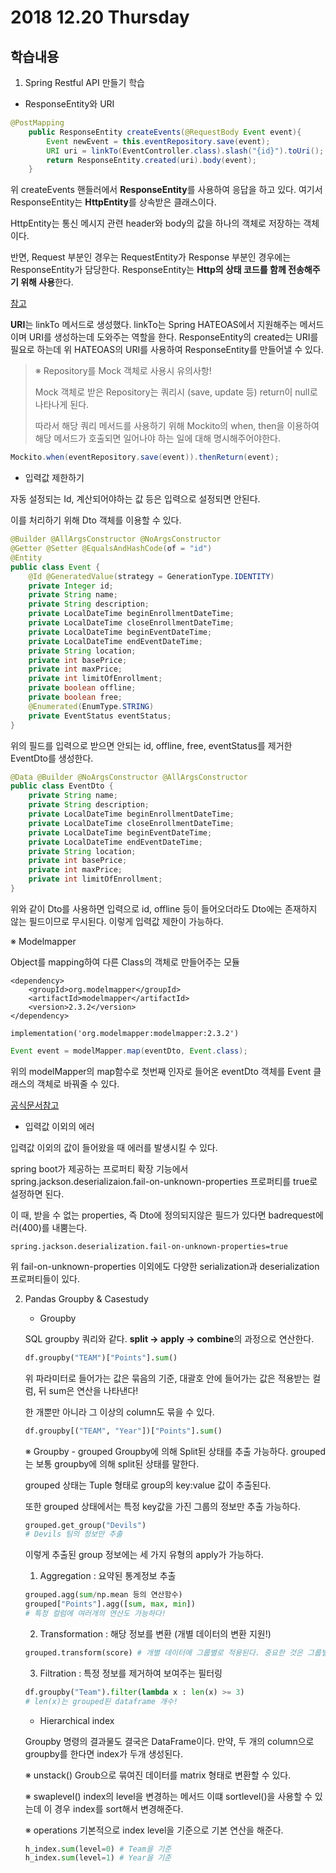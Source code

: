 # 2018 12.20 Thursday

## 학습내용

1. Spring Restful API 만들기 학습

- ResponseEntity와 URI

```java
@PostMapping
    public ResponseEntity createEvents(@RequestBody Event event){
        Event newEvent = this.eventRepository.save(event);
        URI uri = linkTo(EventController.class).slash("{id}").toUri();
        return ResponseEntity.created(uri).body(event);
    }
```

위 createEvents 핸들러에서 **ResponseEntity**를 사용하여 응답을 하고 있다. 여기서 ResponseEntity는 **HttpEntity**를 상속받은 클래스이다. 

HttpEntity는 통신 메시지 관련 header와 body의 값을 하나의 객체로 저장하는 객체이다.

반면, Request 부분인 경우는 RequestEntity가 Response 부분인 경우에는 ResponseEntity가 담당한다. ResponseEntity는 **Http의 상태 코드를 함께 전송해주기 위해 사용**한다.

[참고](https://okky.kr/article/311196)

**URI**는 linkTo 메서드로 생성했다. linkTo는 Spring HATEOAS에서 지원해주는 메서드이며 URI를 생성하는데 도와주는 역할을 한다. ResponseEntity의 created는 URI를 필요로 하는데 위 HATEOAS의 URI를 사용하여 ResponseEntity를 만들어낼 수 있다.

> ※ Repository를 Mock 객체로 사용시 유의사항!
>
> Mock 객체로 받은 Repository는 쿼리시 (save, update 등) return이 null로 나타나게 된다.
>
> 따라서 해당 쿼리 메서드를 사용하기 위해 Mockito의 when, then을 이용하여 해당 메서드가 호출되면 일어나야 하는 일에 대해 명시해주어야한다.

```java
Mockito.when(eventRepository.save(event)).thenReturn(event);
```

- 입력값 제한하기

자동 설정되는 Id, 계산되어야하는 값 등은 입력으로 설정되면 안된다.

이를 처리하기 위해 Dto 객체를 이용할 수 있다.

```java
@Builder @AllArgsConstructor @NoArgsConstructor
@Getter @Setter @EqualsAndHashCode(of = "id")
@Entity
public class Event {
    @Id @GeneratedValue(strategy = GenerationType.IDENTITY)
    private Integer id;
    private String name;
    private String description;
    private LocalDateTime beginEnrollmentDateTime;
    private LocalDateTime closeEnrollmentDateTime;
    private LocalDateTime beginEventDateTime;
    private LocalDateTime endEventDateTime;
    private String location;
    private int basePrice;
    private int maxPrice;
    private int limitOfEnrollment;
    private boolean offline;
    private boolean free;
    @Enumerated(EnumType.STRING)
    private EventStatus eventStatus;
}
```

위의 필드를 입력으로 받으면 안되는 id, offline, free, eventStatus를 제거한 EventDto를 생성한다.

```java
@Data @Builder @NoArgsConstructor @AllArgsConstructor
public class EventDto {
    private String name;
    private String description;
    private LocalDateTime beginEnrollmentDateTime;
    private LocalDateTime closeEnrollmentDateTime;
    private LocalDateTime beginEventDateTime;
    private LocalDateTime endEventDateTime;
    private String location;
    private int basePrice;
    private int maxPrice;
    private int limitOfEnrollment;
}
```

위와 같이 Dto를 사용하면 입력으로 id, offline 등이 들어오더라도 Dto에는 존재하지 않는 필드이므로 무시된다. 이렇게 입력값 제한이 가능하다.

※ Modelmapper

Object를 mapping하여 다른 Class의 객체로 만들어주는 모듈

```
<dependency>
    <groupId>org.modelmapper</groupId>
    <artifactId>modelmapper</artifactId>
    <version>2.3.2</version>
</dependency>
```
```
implementation('org.modelmapper:modelmapper:2.3.2')
```
```java
Event event = modelMapper.map(eventDto, Event.class);
```

위의 modelMapper의 map함수로 첫번째 인자로 들어온 eventDto 객체를 Event 클래스의 객체로 바꿔줄 수 있다.

[공식문서참고](http://modelmapper.org/)

- 입력값 이외의 에러

입력값 이외의 값이 들어왔을 때 에러를 발생시킬 수 있다.

spring boot가 제공하는 프로퍼티 확장 기능에서 spring.jackson.deserializaion.fail-on-unknown-properties 프로퍼티를 true로 설정하면 된다.

이 때, 받을 수 없는 properties, 즉 Dto에 정의되지않은 필드가 있다면 badrequest에러(400)를 내뿜는다. 

```
spring.jackson.deserialization.fail-on-unknown-properties=true
```

위 fail-on-unknown-properties 이외에도 다양한 serialization과 deserialization 프로퍼티들이 있다.

2. Pandas Groupby & Casestudy

    - Groupby

    SQL groupby 쿼리와 같다. **split -> apply -> combine**의 과정으로 연산한다.

    ```python
    df.groupby("TEAM")["Points"].sum()
    ```
    위 파라미터로 들어가는 값은 묶음의 기준, 대괄호 안에 들어가는 값은 적용받는 컬럼, 뒤 sum은 연산을 나타낸다!

    한 개뿐만 아니라 그 이상의 column도 묶을 수 있다.

    ```python
    df.groupby[("TEAM", "Year"])["Points"].sum()
    ```

    ※ Groupby - grouped
    Groupby에 의해 Split된 상태를 추출 가능하다.
    grouped는 보통 groupby에 의해 split된 상태를 말한다.

    grouped 상태는 Tuple 형태로 group의 key:value 값이 추출된다.

    또한 grouped 상태에서는 특정 key값을 가진 그룹의 정보만 추출 가능하다.

    ```python
    grouped.get_group("Devils")
    # Devils 팀의 정보만 추출
    ```

    이렇게 추출된 group 정보에는 세 가지 유형의 apply가 가능하다.

    1. Aggregation : 요약된 통계정보 추출
    ```python
    grouped.agg(sum/np.mean 등의 연산함수)
    grouped["Points"].agg([sum, max, min])
    # 특정 컬럼에 여러개의 연산도 가능하다!
    ```
    2. Transformation : 해당 정보를 변환 (개별 데이터의 변환 지원!)

    ```python
    grouped.transform(score) # 개별 데이터에 그룹별로 적용된다. 중요한 것은 그룹별로 각각의 데이터에 적용한다.
    ```
    3. Filtration : 특정 정보를 제거하여 보여주는 필터링

    ```python
    df.groupby("Team").filter(lambda x : len(x) >= 3)
    # len(x)는 grouped된 dataframe 개수!
    ```


    - Hierarchical index

    Groupby 명령의 결과물도 결국은 DataFrame이다.
    만약, 두 개의 column으로 groupby를 한다면 index가 두개 생성된다.

    ※ unstack()
    Groub으로 묶여진 데이터를 matrix 형태로 변환할 수 있다.

    ※ swaplevel()
    index의 level을 변경하는 메서드 이떄 sortlevel()을 사용할 수 있는데 이 경우 index를 sort해서 변경해준다.

    ※ operations
    기본적으로 index level을 기준으로 기본 연산을 해준다.

    ```python
    h_index.sum(level=0) # Team을 기준
    h_index.sum(level=1) # Year을 기준
    ```
    